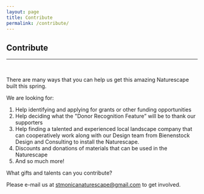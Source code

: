 ```yaml
---
layout: page
title: Contribute
permalink: /contribute/
---
```


## Contribute

<hr class="normal">
<br>

There are many ways that you can help us get this amazing Naturescape built this spring.

We are looking for:

1. Help identifying and applying for grants or other funding opportunities
2. Help deciding what the "Donor Recognition Feature” will be to thank our supporters
3. Help finding a talented and experienced local landscape company that can cooperatively work along with our Design team from Bienenstock Design and Consulting to install the Naturescape.
4. Discounts and donations of materials that can be used in the Naturescape
5. And so much more!

What gifts and talents can you contribute?

Please e-mail us at [stmonicanaturescape@gmail.com](mailto:stmonicanaturescape@gmail.com) to get involved.
